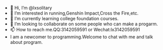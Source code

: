 - 👋 Hi, I’m @lxsolitary
- 👀 I’m interested in running,Genshin Impact,Cross the Fire,etc.
- 🌱 I’m currently learning college foundation courses.
- 💞️ I’m looking to collaborate on some people who can make a progarm.
- 📫 How to reach me.QQ:3142059591 or Wechat:lx3142059591 
- I am a newcomer to programming.Welcome to chat with me and talk about program.
<!---
lxsolitary/lxsolitary is a ✨ special ✨ repository because its `README.md` (this file) appears on your GitHub profile.
You can click the Preview link to take a look at your changes.
--->
